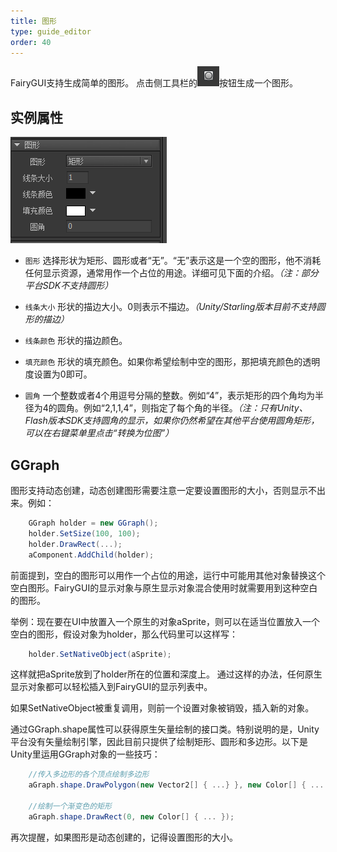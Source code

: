 ```yaml
---
title: 图形
type: guide_editor
order: 40
---
```


FairyGUI支持生成简单的图形。 点击侧工具栏的![](../../images/20170728164112.png)按钮生成一个图形。

## 实例属性

![](../../images/20170728164159.png)

- `图形` 选择形状为矩形、圆形或者“无”。“无”表示这是一个空的图形，他不消耗任何显示资源，通常用作一个占位的用途。详细可见下面的介绍。*（注：部分平台SDK不支持圆形）*

- `线条大小` 形状的描边大小。0则表示不描边。*（Unity/Starling版本目前不支持圆形的描边）*

- `线条颜色` 形状的描边颜色。

- `填充颜色` 形状的填充颜色。如果你希望绘制中空的图形，那把填充颜色的透明度设置为0即可。

- `圆角` 一个整数或者4个用逗号分隔的整数。例如“4”，表示矩形的四个角均为半径为4的圆角。例如“2,1,1,4”，则指定了每个角的半径。*（注：只有Unity、Flash版本SDK支持圆角的显示，如果你仍然希望在其他平台使用圆角矩形，可以在右键菜单里点击“转换为位图”）*

## GGraph

图形支持动态创建，动态创建图形需要注意一定要设置图形的大小，否则显示不出来。例如：

```csharp
    GGraph holder = new GGraph();
    holder.SetSize(100, 100);
    holder.DrawRect(...);
    aComponent.AddChild(holder);
```

前面提到，空白的图形可以用作一个占位的用途，运行中可能用其他对象替换这个空白图形。FairyGUI的显示对象与原生显示对象混合使用时就需要用到这种空白的图形。

举例：现在要在UI中放置入一个原生的对象aSprite，则可以在适当位置放入一个空白的图形，假设对象为holder，那么代码里可以这样写：

```csharp
    holder.SetNativeObject(aSprite);
```

这样就把aSprite放到了holder所在的位置和深度上。 通过这样的办法，任何原生显示对象都可以轻松插入到FairyGUI的显示列表中。

如果SetNativeObject被重复调用，则前一个设置对象被销毁，插入新的对象。

通过GGraph.shape属性可以获得原生矢量绘制的接口类。特别说明的是，Unity平台没有矢量绘制引擎，因此目前只提供了绘制矩形、圆形和多边形。以下是Unity里运用GGraph对象的一些技巧：

```csharp
    //传入多边形的各个顶点绘制多边形
    aGraph.shape.DrawPolygon(new Vector2[] { ...} }, new Color[] { ... };

    //绘制一个渐变色的矩形
    aGraph.shape.DrawRect(0, new Color[] { ... });
```

再次提醒，如果图形是动态创建的，记得设置图形的大小。